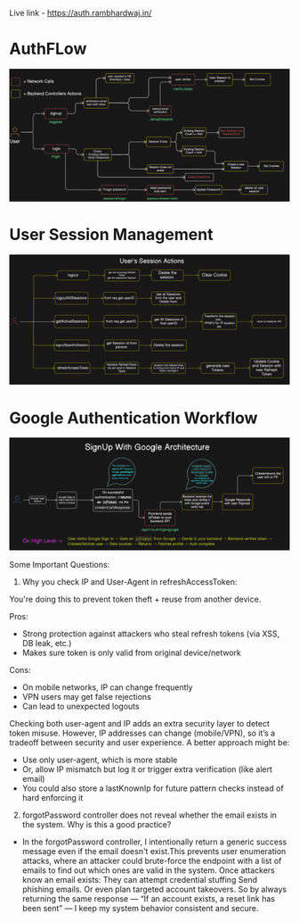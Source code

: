 Live link - https://auth.rambhardwaj.in/

# AuthFLow

![alt text](image.png)

# User Session Management

![alt text](image-1.png)

# Google Authentication Workflow

![alt text](image-2.png)

Some Important Questions: 

1. Why you check IP and User-Agent in refreshAccessToken:

You're doing this to prevent token theft + reuse from another device.

Pros:
- Strong protection against attackers who steal refresh tokens (via XSS, DB leak, etc.)
- Makes sure token is only valid from original device/network

Cons:
- On mobile networks, IP can change frequently
- VPN users may get false rejections
- Can lead to unexpected logouts

Checking both user-agent and IP adds an extra security layer to detect token misuse. However, IP addresses can change (mobile/VPN), so it’s a tradeoff between security and user experience. A better approach might be:
- Use only user-agent, which is more stable
- Or, allow IP mismatch but log it or trigger extra verification (like alert email)
- You could also store a lastKnownIp for future pattern checks instead of hard enforcing it


2. forgotPassword controller does not reveal whether the email exists in the system. Why is this a good practice?
- In the forgotPassword controller, I intentionally return a generic success message even if the email doesn't exist.This prevents user enumeration attacks, where an attacker could brute-force the endpoint with a list of emails to find out which ones are valid in the system.
Once attackers know an email exists:
They can attempt credential stuffing
Send phishing emails. Or even plan targeted account takeovers. So by always returning the same response — “If an account exists, a reset link has been sent” — I keep my system behavior consistent and secure.
